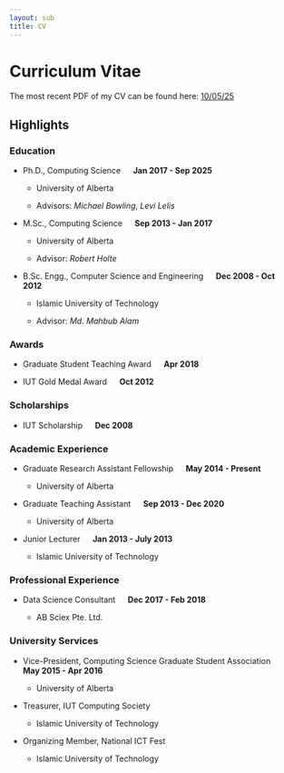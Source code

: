 ```yaml
---
layout: sub
title: CV
---
```


# Curriculum Vitae

The most recent PDF of my CV can be found here: [10/05/25](assets/pdfs/Zaheen_CV.pdf)

## Highlights

### Education

- Ph.D., Computing Science &emsp; **Jan 2017 - Sep 2025**

  - University of Alberta

  - Advisors: *Michael Bowling*, *Levi Lelis*

- M.Sc., Computing Science &emsp; **Sep 2013 - Jan 2017**

  - University of Alberta

  - Advisor: *Robert Holte*

- B.Sc. Engg., Computer Science and Engineering &emsp; **Dec 2008 - Oct 2012**

  - Islamic University of Technology

  - Advisor: *Md. Mahbub Alam*

### Awards

- Graduate Student Teaching Award &emsp; **Apr 2018**

- IUT Gold Medal Award &emsp; **Oct 2012**

### Scholarships

- IUT Scholarship &emsp; **Dec 2008**

### Academic Experience

- Graduate Research Assistant Fellowship &emsp; **May 2014 - Present**

  - University of Alberta

- Graduate Teaching Assistant &emsp; **Sep 2013 - Dec 2020**

  - University of Alberta

- Junior Lecturer &emsp; **Jan 2013 - July 2013**

  - Islamic University of Technology

### Professional Experience

- Data Science Consultant &emsp; **Dec 2017 - Feb 2018**

  - AB Sciex Pte. Ltd.

### University Services

- Vice-President, Computing Science Graduate Student Association &emsp; **May 2015 - Apr 2016**

  - University of Alberta

- Treasurer, IUT Computing Society

  - Islamic University of Technology

- Organizing Member, National ICT Fest

  - Islamic University of Technology
